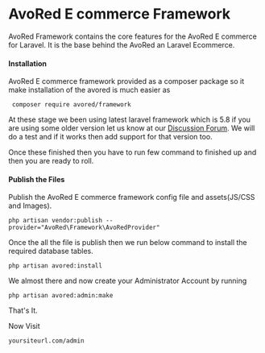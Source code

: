 # AvoRed E commerce Framework
AvoRed Framework contains the core features for the AvoRed E commerce for Laravel. It is the base behind the AvoRed an Laravel Ecommerce.

#### Installation
AvoRed E commerce framework provided as a composer package so it make installation of the avored is much easier as

     composer require avored/framework

At these stage we been using latest laravel framework which is 5.8 if you are using some older version let us know at our [Discussion Forum](https://www.avored.com/discussion). We will do a test and if it works then add support for that version too.

Once these finished then you have to run few command to finished up and then you are ready to roll.

#### Publish the Files
Publish the AvoRed E commerce framework config 
file and assets(JS/CSS and Images).

    php artisan vendor:publish --provider="AvoRed\Framework\AvoRedProvider"


Once the all the file is publish then we run below command to install the required database tables.

    php artisan avored:install

We almost there and now create your Administrator Account by running 

    php artisan avored:admin:make


That's It. 

Now Visit

    yoursiteurl.com/admin

